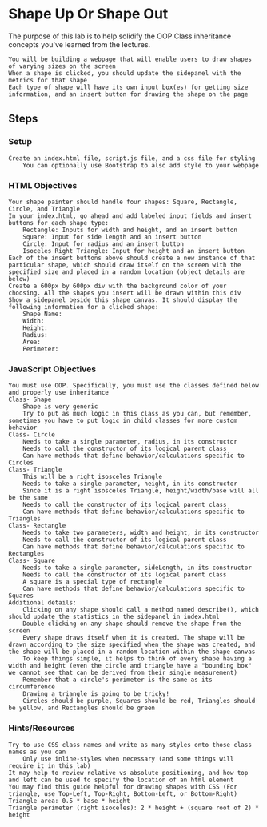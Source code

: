 # Shape Up Or Shape Out

The purpose of this lab is to help solidify the OOP Class inheritance concepts you've learned from the lectures.

    You will be building a webpage that will enable users to draw shapes of varying sizes on the screen
    When a shape is clicked, you should update the sidepanel with the metrics for that shape
    Each type of shape will have its own input box(es) for getting size information, and an insert button for drawing the shape on the page

## Steps
### Setup

    Create an index.html file, script.js file, and a css file for styling
        You can optionally use Bootstrap to also add style to your webpage

### HTML Objectives

    Your shape painter should handle four shapes: Square, Rectangle, Circle, and Triangle
    In your index.html, go ahead and add labeled input fields and insert buttons for each shape type:
        Rectangle: Inputs for width and height, and an insert button
        Square: Input for side length and an insert button
        Circle: Input for radius and an insert button
        Isoceles Right Triangle: Input for height and an insert button
    Each of the insert buttons above should create a new instance of that particular shape, which should draw itself on the screen with the specified size and placed in a random location (object details are below)
    Create a 600px by 600px div with the background color of your choosing. All the shapes you insert will be drawn within this div
    Show a sidepanel beside this shape canvas. It should display the following information for a clicked shape:
        Shape Name:
        Width:
        Height:
        Radius:
        Area:
        Perimeter:

### JavaScript Objectives

    You must use OOP. Specifically, you must use the classes defined below and properly use inheritance
    Class- Shape
        Shape is very generic
        Try to put as much logic in this class as you can, but remember, sometimes you have to put logic in child classes for more custom behavior
    Class- Circle
        Needs to take a single parameter, radius, in its constructor
        Needs to call the constructor of its logical parent class
        Can have methods that define behavior/calculations specific to Circles
    Class- Triangle
        This will be a right isosceles Triangle
        Needs to take a single parameter, height, in its constructor
        Since it is a right isosceles Triangle, height/width/base will all be the same
        Needs to call the constructor of its logical parent class
        Can have methods that define behavior/calculations specific to Triangles
    Class- Rectangle
        Needs to take two parameters, width and height, in its constructor
        Needs to call the constructor of its logical parent class
        Can have methods that define behavior/calculations specific to Rectangles
    Class- Square
        Needs to take a single parameter, sideLength, in its constructor
        Needs to call the constructor of its logical parent class
        A square is a special type of rectangle
        Can have methods that define behavior/calculations specific to Squares
    Additional details:
        Clicking on any shape should call a method named describe(), which should update the statistics in the sidepanel in index.html
        Double clicking on any shape should remove the shape from the screen
        Every shape draws itself when it is created. The shape will be drawn according to the size specified when the shape was created, and the shape will be placed in a random location within the shape canvas
        To keep things simple, it helps to think of every shape having a width and height (even the circle and triangle have a "bounding box" we cannot see that can be derived from their single measurement)
        Remember that a circle's perimeter is the same as its circumference
        Drawing a triangle is going to be tricky!
        Circles should be purple, Squares should be red, Triangles should be yellow, and Rectangles should be green

### Hints/Resources

    Try to use CSS class names and write as many styles onto those class names as you can
        Only use inline-styles when necessary (and some things will require it in this lab)
    It may help to review relative vs absolute positioning, and how top and left can be used to specify the location of an html element
    You may find this guide helpful for drawing shapes with CSS (For triangle, use Top-Left, Top-Right, Bottom-Left, or Bottom-Right)
    Triangle area: 0.5 * base * height
    Triangle perimeter (right isoceles): 2 * height + (square root of 2) * height
